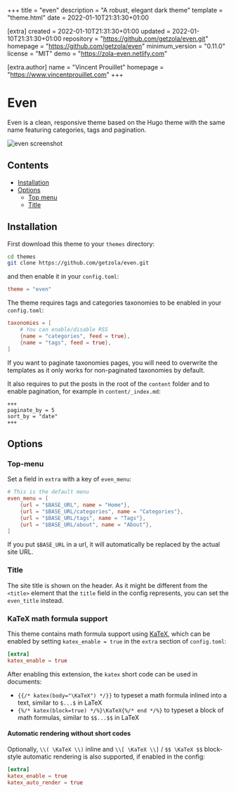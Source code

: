 
+++
title = "even"
description = "A robust, elegant dark theme"
template = "theme.html"
date = 2022-01-10T21:31:30+01:00

[extra]
created = 2022-01-10T21:31:30+01:00
updated = 2022-01-10T21:31:30+01:00
repository = "https://github.com/getzola/even.git"
homepage = "https://github.com/getzola/even"
minimum_version = "0.11.0"
license = "MIT"
demo = "https://zola-even.netlify.com"

[extra.author]
name = "Vincent Prouillet"
homepage = "https://www.vincentprouillet.com"
+++        

# Even
Even is a clean, responsive theme based on the Hugo theme with the same name featuring categories, tags and pagination.

![even screenshot](https://github.com/getzola/even/blob/master/screenshot.png?raw=true)

## Contents

- [Installation](#installation)
- [Options](#options)
  - [Top menu](#top-menu)
  - [Title](#title)

## Installation
First download this theme to your `themes` directory:

```bash
cd themes
git clone https://github.com/getzola/even.git
```
and then enable it in your `config.toml`:

```toml
theme = "even"
```

The theme requires tags and categories taxonomies to be enabled in your `config.toml`:

```toml
taxonomies = [
    # You can enable/disable RSS
    {name = "categories", feed = true},
    {name = "tags", feed = true},
]
```
If you want to paginate taxonomies pages, you will need to overwrite the templates
as it only works for non-paginated taxonomies by default.

It also requires to put the posts in the root of the `content` folder and to enable pagination, for example in `content/_index.md`:

```
+++
paginate_by = 5
sort_by = "date"
+++
```

## Options

### Top-menu
Set a field in `extra` with a key of `even_menu`:

```toml
# This is the default menu
even_menu = [
    {url = "$BASE_URL", name = "Home"},
    {url = "$BASE_URL/categories", name = "Categories"},
    {url = "$BASE_URL/tags", name = "Tags"},
    {url = "$BASE_URL/about", name = "About"},
]
```

If you put `$BASE_URL` in a url, it will automatically be replaced by the actual
site URL.

### Title
The site title is shown on the header. As it might be different from the `<title>`
element that the `title` field in the config represents, you can set the `even_title`
instead.

### KaTeX math formula support

This theme contains math formula support using [KaTeX](https://katex.org/),
which can be enabled by setting `katex_enable = true` in the `extra` section
of `config.toml`:

```toml
[extra]
katex_enable = true
```

After enabling this extension, the `katex` short code can be used in documents:
* `{{/* katex(body="\KaTeX") */}}` to typeset a math formula inlined into a text,
  similar to `$...$` in LaTeX
* `{%/* katex(block=true) */%}\KaTeX{%/* end */%}` to typeset a block of math formulas,
  similar to `$$...$$` in LaTeX

#### Automatic rendering without short codes

Optionally, `\\( \KaTeX \\)` inline and `\\[ \KaTeX \\]` / `$$ \KaTeX $$`
block-style automatic rendering is also supported, if enabled in the config:

```toml
[extra]
katex_enable = true
katex_auto_render = true
```

        